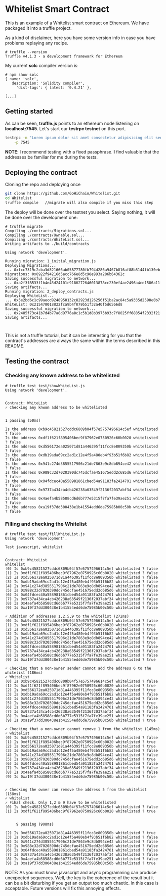 # Whitelist Smart Contract

This is an example of a Whitelist smart contract on Ethereum. We have packaged it into a truffle project.

As a kind of disclaimer, here you have some version info in case you have problems replaying any recipe.

```
# truffle --version
Truffle v4.1.3 - a development framework for Ethereum

```

My current **solc** compiler version is:
```
# npm show solc
{ name: 'solc',
   description: 'Solidity compiler',
     'dist-tags': { latest: '0.4.21' },

[...]

```


## Getting started

As can be seen, **truffle.js** points to an ethereum node listening on **localhost:7545**. Let's start our **testrpc testnet** on this port.

```sh
testrpc -m "Lorem ipsum dolor sit amet consectetur adipisicing elit sed do eiusmod tempor incididunt" \
    -p 7545

```

__NOTE__: I recommend testing with a fixed passphrase. I find valuable that the addresses be familiar for me during the tests.

## Deploying the contract

Cloning the repo and deploying once

```sh
git clone https://github.com/GoHiChain/Whitelist.git
cd Whitelist 
truffle compile   //migrate will also compile if you miss this step
```

The deploy will be done over the testnet you select. Saying nothing, it will be done over the development one:


```
# truffle migrate
Compiling ./contracts/Migrations.sol...
Compiling ./contracts/Ownable.sol...
Compiling ./contracts/WhiteList.sol...
Writing artifacts to ./build/contracts

Using network 'development'.

Running migration: 1_initial_migration.js
Deploying Migrations...
... 0xfcc7319c2cba3d321666ab05877780fb794d286a9467b816af88b8144fb130eb
Migrations: 0x0922f94216d5acc766e8d5c98e993a286b64362c
Saving successful migration to network...
... 0xa2f3f8533f1b4e43d24101c9180272646013878cc230ef4ae2496a4ce1586a11
Saving artifacts...
Running migration: 2_deploy_contracts.js
Deploying WhiteList...
... 0x5e2bd6c1c99aecd9248950132c82923d126256f51ba2ac84c5a9335d2590e0b7
WhiteList: 0x215470018822fca9b4f079b51f32a40f5d6566d8
Saving successful migration to network...
... 0x2485f73c41b7d4b77a8d9776a8c1c5b1d8b3975b93c7f8025ff68054f2332f21
Saving artifacts...



```

This is not a truffle tutorial, but it can be interesting for you that the contract's addresses are always the same within the terms described in this README. 



## Testing the contract


### Checking any known address to be whitelisted


```
# truffle test test/showWhiteList.js 
Using network 'development'.


Contract: WhiteList
✓ Checking any knwon address to be whitelisted


1 passing (50ms)

Is the address 0xb9c45821527cddc6809b04f57e5757496614c5ef whitelisted ? false
Is the address 0xdf1f621f895406bec9f87962e0750926c60b0020 whitelisted ? false
Is the address 0xd556172ea025071d81a446395f11fcc8e809350b whitelisted ? false
Is the address 0xdb19ada69cc2ad1c12e4f5a480eb4f93b51f6b82 whitelisted ? false
Is the address 0x941c274d3855517906c21de7863e9c8db894ce42 whitelisted ? false
Is the address 0x988c32d7020390dc745dcfae451675edd2c685d6 whitelisted ? false
Is the address 0x04fdcec40a558981861cbed54a91183fa2424701 whitelisted ? false
Is the address 0x9737a434ca4cb426238a63549f2136f2037abf34 whitelisted ? false
Is the address 0x4aefa4b58588cd6d6b777e5315f7fa7fe39ae251 whitelisted ? false
Is the address 0xa19f37dd300438e1b41554edd6de75985b00c50b whitelisted ? false

```


### Filling and checking the Whitelist 
```
# truffle test test/fillWhiteList.js 
Using network 'development'.

Test javascript, whitelist


Contract: WhiteList
whitelist
(0) Is 0xb9c45821527cddc6809b04f57e5757496614c5ef whitelisted ? false
(1) Is 0xdf1f621f895406bec9f87962e0750926c60b0020 whitelisted ? false
(2) Is 0xd556172ea025071d81a446395f11fcc8e809350b whitelisted ? false
(3) Is 0xdb19ada69cc2ad1c12e4f5a480eb4f93b51f6b82 whitelisted ? false
(4) Is 0x941c274d3855517906c21de7863e9c8db894ce42 whitelisted ? false
(5) Is 0x988c32d7020390dc745dcfae451675edd2c685d6 whitelisted ? false
(6) Is 0x04fdcec40a558981861cbed54a91183fa2424701 whitelisted ? false
(7) Is 0x9737a434ca4cb426238a63549f2136f2037abf34 whitelisted ? false
(8) Is 0x4aefa4b58588cd6d6b777e5315f7fa7fe39ae251 whitelisted ? false
(9) Is 0xa19f37dd300438e1b41554edd6de75985b00c50b whitelisted ? false

✓ Addition of addresses 1,2,5,9 to the whitelist (272ms)
(0) Is 0xb9c45821527cddc6809b04f57e5757496614c5ef whitelisted ? false
(1) Is 0xdf1f621f895406bec9f87962e0750926c60b0020 whitelisted ? true
(2) Is 0xd556172ea025071d81a446395f11fcc8e809350b whitelisted ? true
(3) Is 0xdb19ada69cc2ad1c12e4f5a480eb4f93b51f6b82 whitelisted ? false
(4) Is 0x941c274d3855517906c21de7863e9c8db894ce42 whitelisted ? false
(5) Is 0x988c32d7020390dc745dcfae451675edd2c685d6 whitelisted ? true
(6) Is 0x04fdcec40a558981861cbed54a91183fa2424701 whitelisted ? false
(7) Is 0x9737a434ca4cb426238a63549f2136f2037abf34 whitelisted ? false
(8) Is 0x4aefa4b58588cd6d6b777e5315f7fa7fe39ae251 whitelisted ? false
(9) Is 0xa19f37dd300438e1b41554edd6de75985b00c50b whitelisted ? true

✓ Checking that a non-owner sender cannot add the address 6 to the whitelist (186ms)
✓ Whitelist
(0) Is 0xb9c45821527cddc6809b04f57e5757496614c5ef whitelisted ? false
(1) Is 0xdf1f621f895406bec9f87962e0750926c60b0020 whitelisted ? true
(2) Is 0xd556172ea025071d81a446395f11fcc8e809350b whitelisted ? true
(3) Is 0xdb19ada69cc2ad1c12e4f5a480eb4f93b51f6b82 whitelisted ? false
(4) Is 0x941c274d3855517906c21de7863e9c8db894ce42 whitelisted ? false
(5) Is 0x988c32d7020390dc745dcfae451675edd2c685d6 whitelisted ? true
(6) Is 0x04fdcec40a558981861cbed54a91183fa2424701 whitelisted ? false
(7) Is 0x9737a434ca4cb426238a63549f2136f2037abf34 whitelisted ? false
(8) Is 0x4aefa4b58588cd6d6b777e5315f7fa7fe39ae251 whitelisted ? false
(9) Is 0xa19f37dd300438e1b41554edd6de75985b00c50b whitelisted ? true

✓ Checking that a non-owner cannot remove 1 from the whitelist (145ms)
✓ whitelist
(0) Is 0xb9c45821527cddc6809b04f57e5757496614c5ef whitelisted ? false
(1) Is 0xdf1f621f895406bec9f87962e0750926c60b0020 whitelisted ? true
(2) Is 0xd556172ea025071d81a446395f11fcc8e809350b whitelisted ? true
(3) Is 0xdb19ada69cc2ad1c12e4f5a480eb4f93b51f6b82 whitelisted ? false
(4) Is 0x941c274d3855517906c21de7863e9c8db894ce42 whitelisted ? false
(5) Is 0x988c32d7020390dc745dcfae451675edd2c685d6 whitelisted ? true
(6) Is 0x04fdcec40a558981861cbed54a91183fa2424701 whitelisted ? false
(7) Is 0x9737a434ca4cb426238a63549f2136f2037abf34 whitelisted ? false
(8) Is 0x4aefa4b58588cd6d6b777e5315f7fa7fe39ae251 whitelisted ? false
(9) Is 0xa19f37dd300438e1b41554edd6de75985b00c50b whitelisted ? true


✓ Checking the owner can remove the address 5 from the whitelist (158ms)
✓ whitelist
✓ Fihal check. Only 1,2 & 9 have to be whitelisted
(0) Is 0xb9c45821527cddc6809b04f57e5757496614c5ef whitelisted ? false
(1) Is 0xdf1f621f895406bec9f87962e0750926c60b0020 whitelisted ? true


     9 passing (908ms)

(2) Is 0xd556172ea025071d81a446395f11fcc8e809350b whitelisted ? true
(3) Is 0xdb19ada69cc2ad1c12e4f5a480eb4f93b51f6b82 whitelisted ? false
(4) Is 0x941c274d3855517906c21de7863e9c8db894ce42 whitelisted ? false
(5) Is 0x988c32d7020390dc745dcfae451675edd2c685d6 whitelisted ? false
(6) Is 0x04fdcec40a558981861cbed54a91183fa2424701 whitelisted ? false
(7) Is 0x9737a434ca4cb426238a63549f2136f2037abf34 whitelisted ? false
(8) Is 0x4aefa4b58588cd6d6b777e5315f7fa7fe39ae251 whitelisted ? false
(9) Is 0xa19f37dd300438e1b41554edd6de75985b00c50b whitelisted ? true

```


NOTE: As you must know, javascript and async programming can produce unexpected sequences. Well, the key is the coherence of the result but it can be a bit disturbing if you get an output  too much chaotic. In this case is acceptable.  Future versions will fix this annoying effects.

